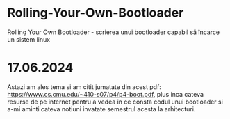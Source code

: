 # Rolling-Your-Own-Bootloader
Rolling Your Own Bootloader - scrierea unui bootloader capabil să încarce un sistem linux

# 17.06.2024
Astazi am ales tema si am citit jumatate din acest pdf: https://www.cs.cmu.edu/~410-s07/p4/p4-boot.pdf, plus inca 
cateva resurse de pe internet pentru a vedea in ce consta codul unui bootloader si a-mi aminti cateva notiuni invatate
semestrul acesta la arhitecturi.
